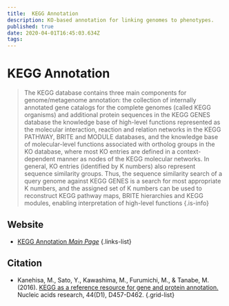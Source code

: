 ```yaml
---
title:  KEGG Annotation
description: KO-based annotation for linking genomes to phenotypes.
published: true
date: 2020-04-01T16:45:03.634Z
tags: 
---
```


# KEGG Annotation

> The KEGG database contains three main components for genome/metagenome annotation:
the collection of internally annotated gene catalogs for the complete genomes (called KEGG organisms) and additional protein sequences in the KEGG GENES database
the knowledge base of high-level functions represented as the molecular interaction, reaction and relation networks in the KEGG PATHWAY, BRITE and MODULE databases, and
the knowledge base of molecular-level functions associated with ortholog groups in the KO database, where most KO entries are defined in a context-dependent manner as nodes of the KEGG molecular networks.
In general, KO entries (identified by K numbers) also represent sequence similarity groups. Thus, the sequence similarity search of a query genome against KEGG GENES is a search for most appropriate K numbers, and the assigned set of K numbers can be used to reconstruct KEGG pathway maps, BRITE hierarchies and KEGG modules, enabling interpretation of high-level functions
{.is-info}

## Website

- [KEGG Annotation *Main Page*](https://www.genome.jp/kegg/annotation/)
{.links-list}

## Citation

- Kanehisa, M., Sato, Y., Kawashima, M., Furumichi, M., & Tanabe, M. (2016). [KEGG as a reference resource for gene and protein annotation.](https://academic.oup.com/nar/article/44/D1/D457/2502600) Nucleic acids research, 44(D1), D457-D462.
{.grid-list}